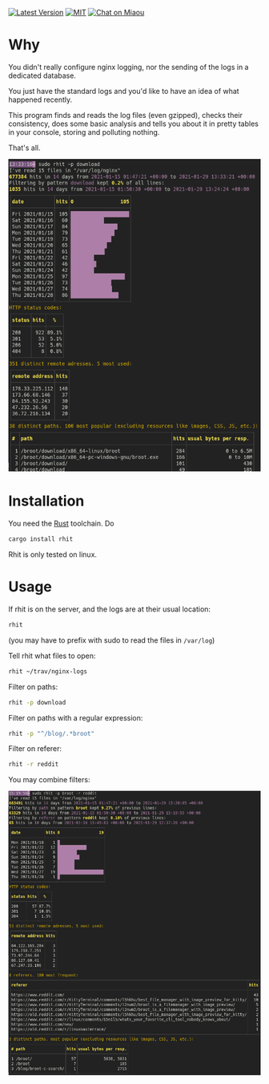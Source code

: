 
[![Latest Version][s1]][l1] [![MIT][s2]][l2] [![Chat on Miaou][s3]][l3]

[s1]: https://img.shields.io/crates/v/rhit.svg
[l1]: https://crates.io/crates/rhit

[s2]: https://img.shields.io/badge/license-MIT-blue.svg
[l2]: LICENSE

[s3]: https://miaou.dystroy.org/static/shields/room.svg
[l3]: https://miaou.dystroy.org/3768?rust


# Why

You didn't really configure nginx logging, nor the sending of the logs in a dedicated database.

You just have the standard logs and you'd like to have an idea of what happened recently.

This program finds and reads the log files (even gzipped), checks their consistency, does some basic analysis and tells you about it in pretty tables in your console, storing and polluting nothing.

That's all.

![filtering](doc/download-filter.png)

# Installation

You need the [Rust](https://rustup.rs) toolchain. Do

```bash
cargo install rhit
```

Rhit is only tested on linux.

# Usage

If rhit is on the server, and the logs are at their usual location:

```bash
rhit
```

(you may have to prefix with sudo to read the files in `/var/log`)

Tell rhit what files to open:

```bash
rhit ~/trav/nginx-logs
```

Filter on paths:

```bash
rhit -p download
```

Filter on paths with a regular expression:

```bash
rhit -p "^/blog/.*broot"
```

Filter on referer:

```bash
rhit -r reddit
```

You may combine filters:

![mixed-filtering](doc/mixed-filter.png)
